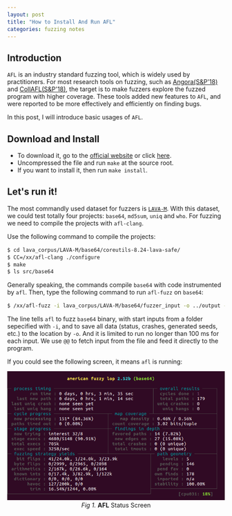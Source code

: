 ```yaml
---
layout: post
title: "How to Install And Run AFL"
categories: fuzzing notes
---
```


## Introduction
`AFL` is an industry standard fuzzing tool, which is widely used by practitioners. For most research tools on fuzzing, such as [Angora(S&P'18)][Angora] and [CollAFL(S&P'18)][CollAFL], the target is to make fuzzers explore the fuzzed program with higher coverage. These tools added new features to `AFL`, and were reported to be more effectively and efficiently on finding bugs.

In this post, I will introduce basic usages of `AFL`.

## Download and Install
* To download it, go to the [official website][AFL-homepage] or click [here](http://lcamtuf.coredump.cx/afl/releases/afl-latest.tgz).
* Uncompressed the file and run `make` at the source root.
* If you want to install it, then run `make install`.

## Let's run it!
The most commandly used dataset for fuzzers is [`LAVA-M`][lavam]. With this dataset, we could test totally four projects: `base64`, `md5sum`, `uniq` and `who`. For fuzzing we need to compile the projects with `afl-clang`.

Use the following command to compile the projects:

````bash
$ cd lava_corpus/LAVA-M/base64/coreutils-8.24-lava-safe/
$ CC=/xx/afl-clang ./configure 
$ make
$ ls src/base64
````

Generally speaking, the commands compile `base64` with code instrumented by `afl`. Then, type the following command to run `afl-fuzz` on `base64`:

````bash
$ /xx/afl-fuzz -i lava_corpus/LAVA-M/base64/fuzzer_input -o ../output -t 100 -- ./base64 -d @@
````

The line tells `afl` to fuzz `base64` binary, with start inputs from a folder sepecified with `-i`, and to save all data (status, crashes, generated seeds, etc.) to the location by `-o`. And it is limited to run no longer than 100 ms for each input. We use `@@` to fetch input from the file and feed it directly to the program.

If you could see the following screen, it means `afl` is running:

<img src="/assets/afl.png" />
<center> <i>Fig 1. </i><b>AFL</b> Status Screen</center>


[AFL-homepage]: http://lcamtuf.coredump.cx/afl/ 
[Angora]: http://web.cs.ucdavis.edu/~hchen/paper/chen2018angora.pdf
[CollAFL]: chao.100871.net/papers/oakland18.pdf
[lavam]: https://sites.google.com/site/steelix2017/home/lava


